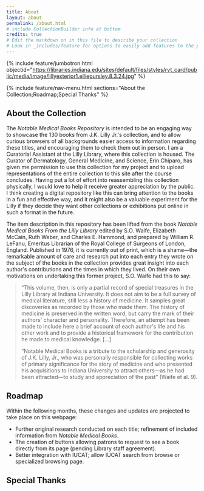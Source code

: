 ```yaml
---
title: About
layout: about
permalink: /about.html
# include CollectionBuilder info at bottom
credits: true
# Edit the markdown on in this file to describe your collection
# Look in _includes/feature for options to easily add features to the page
---
```


{% include feature/jumbotron.html objectid="https://libraries.indiana.edu/sites/default/files/styles/rvt_card/public/media/image/lillyexterior1.elliepursley.8.3.24.jpg" %}

{% include feature/nav-menu.html sections="About the Collection;Roadmap;Special Thanks" %}

## About the Collection

The *Notable Medical Books Repository* is intended to be an engaging way to showcase the 130 books from J.K. Lilly Jr.'s collection, and to allow curious browsers of all backgrounds easier access to information regarding these titles, and encouraging them to check them out in person. I am a Curatorial Assistant at the Lilly Library, where this collection is housed. The Curator of Dermatology, General Medicine, and Science, Erin Chiparo, has given me permission to use this collection for my project and to upload representations of the entire collection to this site after the course concludes. Having put a lot of effort into reassembling this collection physically, I would love to help it receive greater appreciation by the public. I think creating a digital repository like this can bring attention to the books in a fun and effective way, and it might also be a valuable experiment for the Lilly if they decide they want other collections or exhibitions put online in such a format in the future.

The item description in this repository has been lifted from the book *Notable Medical Books From the Lilly Library* edited by S.O. Waife, Elizabeth McCain, Ruth Weber, and Charles E. Hammond, and prepared by William R. LeFanu, Emeritus Librarian of the Royal College of Surgeons of London, England. Published in 1976, it is currently out of print, which is a shame—the remarkable amount of care and research put into each entry they wrote on the subject of the books in the collection provides great insight into each author's contributions and the times in which they lived. On their own motivations on undertaking this former project, S.O. Waife had this to say:

> <p>“This volume, then, is only a partial record of special treasures in the Lilly Library at Indiana University. It does not aim to be a full survey of medical literature, still less a history of medicine. It samples great discoveries as recorded by those who made them. The history of medicine is preserved in the written word, but carry the mark of their authors' character and personality. Therefore, an attempt has been made to include here a brief account of each author's life and his other work and to provide a historical framework for the contribution he made to medical knowledge. […]</p>
> <p>“Notable Medical Books is a tribute to the scholarship and generosity of J.K. Lilly, Jr., who was personally responsible for collecting works of primary significance for the story of medicine and who presented his acquisitions to Indiana University to attract others—as he had been attracted—to study and appreciation of the past” (Waife et al. 9).</p>


## Roadmap

Within the following months, these changes and updates are projected to take place on this webpage:

* Further original research conducted on each title; refinement of included information from *Notable Medical Books*.
* The creation of buttons allowing patrons to request to see a book directly from its page (pending Library staff agreement).
* Better integration with IUCAT; allow IUCAT search from browse or specialized browsing page.


## Special Thanks
